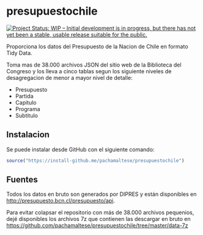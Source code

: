 # presupuestochile

<!-- badges: start -->
[![Project Status: WIP – Initial development is in progress, but there has not yet been a stable, usable release suitable for the public.](https://www.repostatus.org/badges/latest/wip.svg)](https://www.repostatus.org/#wip)
<!-- badges: end -->

Proporciona los datos del Presupuesto de la Nacion de Chile en formato Tidy Data.

Toma mas de 38.000 archivos JSON del sitio web de la Biblioteca del Congreso y 
los lleva a cinco tablas segun los siguiente niveles de desagregacion de menor
a mayor nivel de detalle:

* Presupuesto
* Partida
* Capitulo
* Programa
* Subtitulo

## Instalacion

Se puede instalar desde GitHub con el siguiente comando:
``` r
source("https://install-github.me/pachamaltese/presupuestochile")
```

## Fuentes

Todos los datos en bruto son generados por DIPRES y están disponibles en <http://presupuesto.bcn.cl/presupuesto/api>.

Para evitar colapsar el repositorio con más de 38.000 archivos pequenios, dejé disponibles los archivos 7z que contienen las descargar en bruto en <https://github.com/pachamaltese/presupuestochile/tree/master/data-7z>
